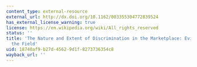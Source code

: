 ```yaml
---
content_type: external-resource
external_url: http://dx.doi.org/10.1162/003355304772839524
has_external_license_warning: true
license: https://en.wikipedia.org/wiki/All_rights_reserved
status: ''
title: 'The Nature and Extent of Discrimination in the Marketplace: Evidence from
  the Field'
uid: 18740af9-b27d-4562-9d1f-8273736354c8
wayback_url: ''
---
```

